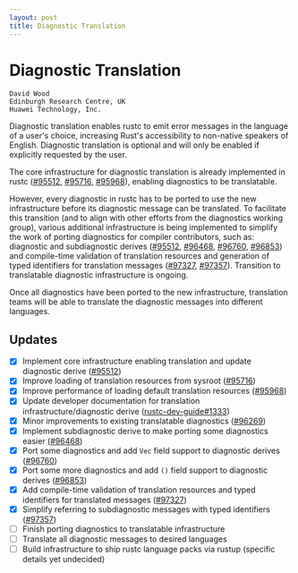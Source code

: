 ```yaml
---
layout: post
title: Diagnostic Translation
---
```


# Diagnostic Translation
```
David Wood
Edinburgh Research Centre, UK
Huawei Technology, Inc.
```

Diagnostic translation enables rustc to emit error messages in the language of
a user's choice, increasing Rust's accessibility to non-native speakers of
English. Diagnostic translation is optional and will only be enabled if
explicitly requested by the user.

The core infrastructure for diagnostic translation is already implemented in
rustc ([#95512], [#95716], [#95968]), enabling diagnostics to be translatable.

However, every diagnostic in rustc has to be ported to use the new
infrastructure before its diagnostic message can be translated. To facilitate
this transition (and to align with other efforts from the diagnostics working
group), various additional infrastructure is being implemented to simplify the
work of porting diagnostics for compiler contributors, such as: diagnostic and
subdiagnostic derives ([#95512], [#96468], [#96760], [#96853]) and compile-time
validation of translation resources and generation of typed identifiers for
translation messages ([#97327], [#97357]). Transition to translatable
diagnostic infrastructure is ongoing.

Once all diagnostics have been ported to the new infrastructure, translation
teams will be able to translate the diagnostic messages into different
languages.

## Updates
- [x] Implement core infrastructure enabling translation and update diagnostic
      derive ([#95512])
- [x] Improve loading of translation resources from sysroot ([#95716])
- [x] Improve performance of loading default translation resources ([#95968])
- [x] Update developer documentation for translation infrastructure/diagnostic
      derive ([rustc-dev-guide#1333])
- [x] Minor improvements to existing translatable diagnostics ([#96269])
- [x] Implement subdiagnostic derive to make porting some diagnostics easier
      ([#96468])
- [x] Port some diagnostics and add `Vec` field support to diagnostic derives
      ([#96760])
- [x] Port some more diagnostics and add `()` field support to diagnostic
      derives ([#96853])
- [x] Add compile-time validation of translation resources and typed
      identifiers for translated messages ([#97327])
- [x] Simplify referring to subdiagnostic messages with typed identifiers
      ([#97357])
- [ ] Finish porting diagnostics to translatable infrastructure
- [ ] Translate all diagnostic messages to desired languages
- [ ] Build infrastructure to ship rustc language packs via rustup (specific
      details yet undecided)

[#95512]: https://github.com/rust-lang/rust/pull/95512
[#95716]: https://github.com/rust-lang/rust/pull/95716
[#95968]: https://github.com/rust-lang/rust/pull/95968
[#96269]: https://github.com/rust-lang/rust/pull/96269
[#96468]: https://github.com/rust-lang/rust/pull/96468
[#96760]: https://github.com/rust-lang/rust/pull/96760
[#96853]: https://github.com/rust-lang/rust/pull/96853
[#97327]: https://github.com/rust-lang/rust/pull/97327
[#97357]: https://github.com/rust-lang/rust/pull/97357
[rustc-dev-guide#1333]: https://github.com/rust-lang/rustc-dev-guide/pull/1333
